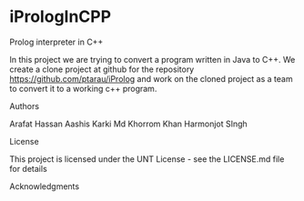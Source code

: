 # iPrologInCPP
Prolog interpreter in C++


In this project we are trying to convert a program written in Java to C++. We create a clone project at github for the repository https://github.com/ptarau/iProlog and work on the cloned project as a team to convert it to a working c++ program.



Authors

Arafat Hassan
Aashis Karki
Md Khorrom Khan
Harmonjot SIngh

License

This project is licensed under the UNT License - see the LICENSE.md file for details

Acknowledgments

